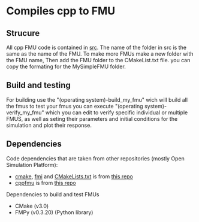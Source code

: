 # Compiles cpp to FMU

## Strucure
All cpp FMU code is contained in [src](./src). 
The name of the folder in src is the same as the name of the FMU. 
To make more FMUs make a new folder with the FMU name, Then add the FMU folder to the CMakeList.txt file. you can copy the formating for the MySimpleFMU folder.

## Build and testing
For building use the "(operating system)-build_my_fmu" wich will build all the fmus
to test your fmus you can execute "(operating system)-verify_my_fmu" which you can edit to verify specific individual or multiple FMUS, as well as seting their parameters and initial conditions for the simulation and plot their response.

## Dependencies
Code dependencies that are taken from other repositories (mostly Open Simulation Platform):
- [cmake](./cmake), [fmi](./fmi) and [CMakeLists.txt](./CMakeLists.txt) is from [this repo](https://github.com/open-simulation-platform/cpp-fmus)
- [cppfmu](./cppfmu/) is from [this repo](https://github.com/viproma/cppfmu)

Dependencies to build and test FMUs
- CMake (v3.0)
- FMPy (v0.3.20) (Python library)
